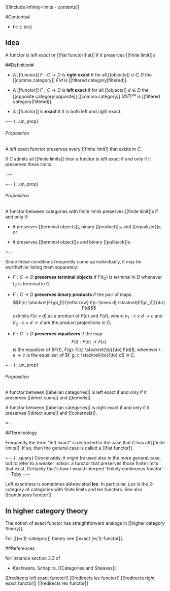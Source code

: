 
<div class="rightHandSide toc">
[[!include infinity-limits - contents]]
</div>

#Contents#
* tic
{: toc}


## Idea 

A functor is left _exact_ or [[flat functor|flat]] if it preserves [[finite limit]]s


##Definition#

* A [[functor]] $F : C \to D$ is **right exact** if for all [[objects]] $d \in D$ the [[comma category]] $F/d$ is [[filtered category|filtered]].

* A [[functor]] $F : C \to D$ is **left exact** if for all [[objects]] $d \in D$ the [[opposite category|opposite]] [[comma category]] $(d/F)^{op}$ is [[filtered category|filtered]].

* A [[functor]] is **exact** if it is both left and right exact.

+-- {: .un_prop}
###### Proposition

A left exact functor preserves every [[finite limit]] that exists in $C$.

If $C$ admits all [[finite limits]] then a functor is left exact if and only if it preserves these limits.  

=--

+-- {: .un_prop}
###### Proposition

A functor between categories with finite limits preserves [[finite limit]]s if and only if:

* it preserves [[terminal objects]], binary [[product]]s, and [[equalizer]]s; or

* it preserves [[terminal object]]s and binary [[pullback]]s.

=--


Since these conditions frequently come up individually, it may be worthwhile listing them separately: 

* $F: C \to D$ **preserves terminal objects** if $F(t_C)$ is terminal in $D$ whenever $t_C$ is terminal in $C$; 

* $F: C \to D$ **preserves binary products** if the pair of maps 
$$F(c) \stackrel{F(\pi_1)}{\leftarrow} F(c \times d) \stackrel{F(\pi_2)}{\to} F(d)$$ 
exhibits $F(c \times d)$ as a product of $F(c)$ and $F(d)$, where $\pi_1: c \times d \to c$ and $\pi_2: c \times d \to d$ are the product projections in $C$; 

* $F: C \to D$ **preserves equalizers** if the map 
$$F(i): F(e) \to F(c)$$ 
is the equalizer of $F(f), F(g): F(c) \stackrel{\to}{\to} F(d)$, whenever $i: e \to c$ is the equalizer of $f, g: c \stackrel{\to}{\to} d$ in $C$. 
 




+-- {: .un_prop}
###### Proposition

A functor between [[abelian categories]] is left exact if and only if it preserves [[direct sums]] and [[kernels]]. 

A functor between [[abelian categories]] is right exact if and only if it preserves [[direct sums]] and [[cokernels]].  

=--


##Terminology

Frequently the term "left exact" is restricted to the case that $C$ has all [[finite limits]]. If so,  then the general case is called a [[flat functor]]. 

+-- {: .query}
Conceivably, it might be used also in the more general case, but to refer to a weaker notion: a functor that preserves those finite limits that exist.  Certainly that\'s how I would interpret 'finitely continuous functor'.  ---Toby
=--

Left exactness is sometimes abbreviated **lex**.  In particular, $Lex$ is the 2-category of categories with finite limits and lex functors.  See also [[continuous functor]].

## In higher category theory

The notion of exact functor has straightforward analogs in [[higher category theory]].

For [[(∞,1)-category]] theory see [[exact (∞,1)-functor]].


##References

for instance section 3.3 of

* Kashiwara, Schapira, [[Categories and Sheaves]]


[[!redirects left exact functor]]
[[!redirects lex functor]]
[[!redirects right exact functor]]
[[!redirects rex functor]]